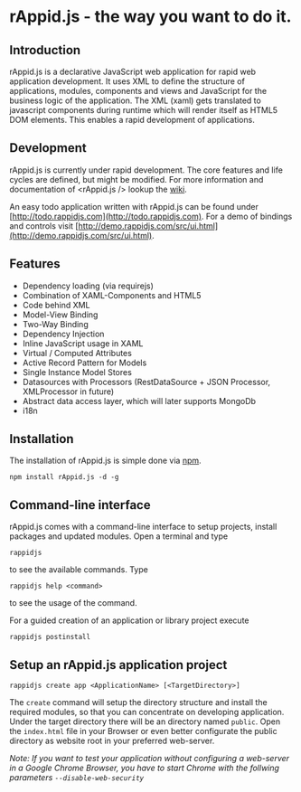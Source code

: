 # rAppid.js - the way you want to do it.
## Introduction

rAppid.js is a declarative JavaScript web application for rapid web application development. It uses XML to define the structure of applications, modules, components and views and JavaScript for the business logic of the application. The XML (xaml) gets translated to javascript components during runtime which will render itself as HTML5 DOM elements. This enables a rapid development of applications.

## Development

rAppid.js is currently under rapid development. The core features and life cycles are defined, but might be modified.
For more information and documentation of <rAppid.js /> lookup the [wiki](https://github.com/it-ony/rAppid.js/wiki).

An easy todo application written with rAppid.js can be found under [http://todo.rappidjs.com](http://todo.rappidjs.com).
For a demo of bindings and controls visit [http://demo.rappidjs.com/src/ui.html](http://demo.rappidjs.com/src/ui.html).



## Features 
* Dependency loading (via requirejs)
* Combination of XAML-Components and HTML5
* Code behind XML
* Model-View Binding
* Two-Way Binding
* Dependency Injection
* Inline JavaScript usage in XAML
* Virtual / Computed Attributes
* Active Record Pattern for Models
* Single Instance Model Stores
* Datasources with Processors (RestDataSource + JSON Processor, XMLProcessor in future)
* Abstract data access layer, which will later supports MongoDb
* i18n

## Installation
The installation of rAppid.js is simple done via [npm](http://npmjs.org/).

```
npm install rAppid.js -d -g
```

## Command-line interface
rAppid.js comes with a command-line interface to setup projects, install packages and updated modules.
Open a terminal and type 

```
rappidjs
```

to see the available commands. Type 

```
rappidjs help <command> 
```

to see the usage of the command.


For a guided creation of an application or library project execute
```
rappidjs postinstall
```

## Setup an rAppid.js application project 
```
rappidjs create app <ApplicationName> [<TargetDirectory>]
```

The ```create``` command will setup the directory structure and install the required modules, so that you can concentrate on developing application. Under the target directory there will be an directory named ```public```. Open the ```index.html``` file in your Browser or even better configurate the public directory as website root in your preferred web-server.

*Note: If you want to test your application without configuring a web-server in a Google Chrome Browser, you have to start Chrome with the follwing parameters ```--disable-web-security```*
